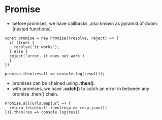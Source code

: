 # Promise

- before promises, we have callbacks, also known as pyramid of doom (nested functions). 

```
const promise = new Promise((resolve, reject) => {
  if (true) {
    resolve('it works');
  } else {
  reject('error, it does not work')
  } 
})

promise.then(result => console.log(result));
```

- promises can be chained using __.then()__.
- with promises, we have __.catch()__ to catch an error in between any promise .then() chain. 


```
Promise.all(urls.map(url => {
  return fetch(url).then(resp => resp.json())
})).then(res => console.log(res))
```